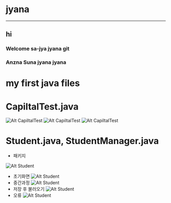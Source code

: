 # jyana
***
## hi 
### Welcome sa-jya jyana git 
### Anzna Suna jyana jyana
# my first java files
# CapiltalTest.java
![Alt CapiltalTest](IMG/CapitalTest1.PNG)
![Alt CapiltalTest](IMG/CapitalTest1-1.PNG)
![Alt CapiltalTest](IMG/CapitalTest1-3.PNG)
# Student.java, StudentManager.java
+ 패키지
 
 ![Alt Student](IMG/패키지.PNG)
+ 초기화면 ![Alt Student](IMG/초기화면.PNG)
+ 중간과정 ![Alt Student](IMG/중간과정.PNG)
+ 저장 후 불러오기 ![Alt Student](IMG/저장후불러오기.PNG)
+ 오류 ![Alt Student](IMG/오류수정.PNG)